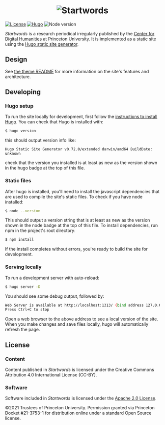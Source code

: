 # <div align="center"><img src="https://startwords.cdh.princeton.edu/logotype.svg" alt="Startwords"/></div>

[![License](https://img.shields.io/badge/License-Apache%202.0-blue.svg)](https://opensource.org/licenses/Apache-2.0)
[![Hugo](https://img.shields.io/badge/hugo-0.90-blue.svg)](https://gohugo.io)
![Node version](https://img.shields.io/badge/node-12-blue)

_Startwords_ is a research periodical irregularly published by the [Center for Digital Humanities](cdh.princeton.edu/) at Princeton University. It is implemented as a static site using the [Hugo static site generator](https://gohugo.io).

## Design

See [the theme README](https://github.com/Princeton-CDH/startwords/blob/master/themes/startwords/README.md) for more information on the site's features and architecture.

## Developing

### Hugo setup

To run the site locally for development, first follow the [instructions to install
Hugo](https://gohugo.io/getting-started/installing/). You can check that Hugo
is installed with:

```sh
$ hugo version
```

this should output version info like:

```
Hugo Static Site Generator v0.72.0/extended darwin/amd64 BuildDate: unknown
```

check that the version you installed is at least as new as the version shown in
the hugo badge at the top of this file.

### Static files

After hugo is installed, you'll need to install the javascript dependencies that
are used to compile the site's static files. To check if you have node installed:

```sh
$ node --version
```

This should output a version string that is at least as new as the version shown
in the node badge at the top of this file. To install dependencies, run npm in
the project's root directory:

```sh
$ npm install
```

If the install completes without errors, you're ready to build the site for
development.

### Serving locally

To run a development server with auto-reload:

```sh
$ hugo server -D
```

You should see some debug output, followed by:

```sh
Web Server is available at http://localhost:1313/ (bind address 127.0.0.1)
Press Ctrl+C to stop
```

Open a web browser to the above address to see a local version of the site. When
you make changes and save files locally, hugo will automatically refresh the page.

## License

### Content
Content published in _Startwords_ is licensed under the Creative Commons Attribution 4.0 International License (CC-BY).

### Software

Software included in _Startwords_ is licensed under the [Apache 2.0 License](LICENSE).

©2021 Trustees of Princeton University. Permission granted via Princeton Docket #21-3753-1 for distribution online under a standard Open Source license.
